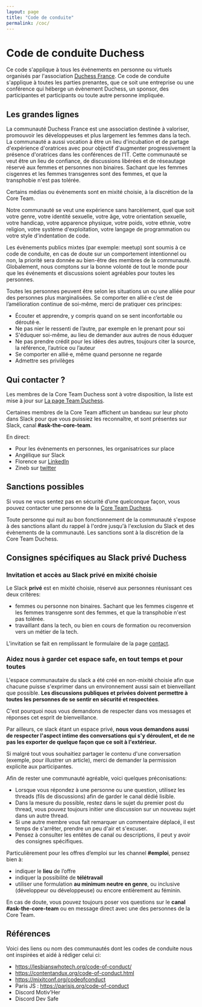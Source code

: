 ```yaml
---
layout: page
title: "Code de conduite"
permalink: /coc/
---
```


# Code de conduite Duchess

Ce code s'applique à tous les événements en personne ou virtuels organisés par l'association [Duchess France](http://www.duchess-france.fr/). Ce code de conduite s'applique à toutes les parties prenantes, que ce soit une entreprise ou une conférence qui héberge un évènement Duchess, un sponsor, des participantes et participants ou toute autre personne impliquée.

## Les grandes lignes

La communauté Duchess France est une association destinée à valoriser, promouvoir les développeuses et plus largement les femmes dans la tech.
La communauté a aussi vocation à être un lieu d'incubation et de partage d'expérience d'oratrices avec pour objectif d'augmenter progressivement la présence d'oratrices dans les conférences de l'IT. 
Cette communauté se veut être un lieu de confiance, de discussions libérées et de réseautage réservé aux femmes et personnes non binaires. Sachant que les femmes cisgenres et les femmes transgenres sont des femmes, et que la transphobie n'est pas tolérée.

Certains médias ou évènements sont en mixité choisie, à la discrétion de la Core Team.

Notre communauté se veut une expérience sans harcèlement,
quel que soit votre genre, votre identité sexuelle,
votre âge, votre orientation sexuelle,
votre handicap, votre apparence physique, votre poids,
votre ethnie, votre religion, votre système d'exploitation,
votre langage de programmation ou votre style d'indentation de code.

Les évènements publics mixtes (par exemple: meetup) sont soumis à ce code de conduite, en cas de doute sur un comportement intentionnel ou non, la priorité sera donnée au bien-être des membres de la communauté.
Globalement, nous comptons sur la bonne volonté de tout le monde pour que les événements et discussions soient agréables pour toutes les personnes.

Toutes les personnes peuvent être selon les situations un ou une alliée pour des personnes plus marginalisées.
Se comporter en allié·e c’est de l’amélioration continue de soi-même,
merci de pratiquer ces principes:
- Écouter et apprendre, y compris quand on se sent inconfortable ou dérouté·e.
- Ne pas nier le ressenti de l’autre, par exemple en le prenant pour soi
- S'éduquer soi-même, au lieu de demander aux autres de nous éduquer
- Ne pas prendre crédit pour les idées des autres, toujours citer la source, la référence, l’autrice ou l’auteur
- Se comporter en allié·e, même quand personne ne regarde
- Admettre ses privilèges

## Qui contacter ?

Les membres de la Core Team Duchess sont à votre disposition,
la liste est mise à jour sur [La page Team Duchess](http://www.duchess-france.fr/core-team/).

Certaines membres de la Core Team affichent un bandeau sur leur photo dans Slack pour que vous puissiez les reconnaître,
et sont présentes sur Slack, canal **#ask-the-core-team**.

En direct:
- Pour les évènements en personnes, les organisatrices sur place
- Angélique sur Slack
- Florence sur [LinkedIn](https://www.linkedin.com/in/florencechabanois/)
- Zineb sur [twitter](https://twitter.com/ZinebBendhiba)

## Sanctions possibles

Si vous ne vous sentez pas en sécurité d’une quelconque façon, vous pouvez contacter une personne de la [Core Team Duchess](http://www.duchess-france.fr/core-team/). 

Toute personne qui nuit au bon fonctionnement de la communauté s'expose à des sanctions allant du rappel à l'ordre jusqu'à l'exclusion du Slack et des évènements de la communauté.
Les sanctions sont à la discrétion de la Core Team Duchess.

## Consignes spécifiques au Slack privé Duchess

### Invitation et accès au Slack privé en mixité choisie

Le Slack **privé** est en mixité choisie, réservé aux personnes réunissant ces deux critères:
- femmes ou personne non binaires. Sachant que les femmes cisgenre et les femmes transgenre sont des femmes, et que la transphobie n'est pas tolérée.
- travaillant dans la tech, ou bien en cours de formation ou reconversion vers un métier de la tech.

L'invitation se fait en remplissant le formulaire de la page [contact](https://www.duchess-france.fr/contact/).

### Aidez nous à garder cet espace safe, en tout temps et pour toutes

L'espace communautaire du slack a été créé en non-mixité choisie afin que chacune puisse s'exprimer dans un environnement aussi sain et bienveillant que possible.  **Les discussions publiques et privées doivent permettre à toutes les personnes de se sentir en sécurité et respectées**. 

C'est pourquoi nous vous demandons de respecter dans vos messages et réponses cet esprit de bienveillance. 

Par ailleurs, ce slack étant un espace privé, **nous vous demandons aussi de respecter l'aspect intime des conversations qui s'y déroulent, et de ne pas les exporter de quelque façon que ce soit à l'extérieur.**

Si malgré tout vous souhaitiez partager le contenu d'une conversation (exemple, pour illustrer un article), merci de demander la permission explicite aux participantes. 

Afin de rester une communauté agréable, voici quelques préconisations:

- Lorsque vous répondez à une personne ou une question, utilisez les threads (fils de discussions) afin de garder le canal dédié lisible.
- Dans la mesure du possible, restez dans le sujet du premier post du thread, vous pouvez toujours initier une discussion sur un nouveau sujet dans un autre thread.
- Si une autre membre vous fait remarquer un commentaire déplacé, il est temps de s'arrêter, prendre un peu d'air et s'excuser.
- Pensez à consulter les entêtes de canal ou descriptions, il peut y avoir des consignes spécifiques.

Particulièrement pour les offres d’emploi sur les channel **#emploi**, pensez bien à:
- indiquer le **lieu** de l’offre
- indiquer la possibilité de **télétravail**
- utiliser une formulation **au minimum neutre en genre**, ou inclusive (développeur ou développeuse) ou encore entièrement au féminin.

En cas de doute, vous pouvez toujours poser vos questions sur le **canal #ask-the-core-team** ou en message direct avec une des personnes de la Core Team.

## Références

Voici des liens ou nom des communautés dont les codes de conduite nous ont inspirées et aidé à rédiger celui ci:
- https://lesbianswhotech.org/code-of-conduct/ 
- https://contentandux.org/code-of-conduct.html 
- https://mixitconf.org/codeofconduct 
- Paris JS : https://parisjs.org/code-of-conduct 
- Discord Motiv’Her
- Discord Dev Safe
